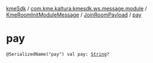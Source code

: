[kmeSdk](../../../index.md) / [com.kme.kaltura.kmesdk.ws.message.module](../../index.md) / [KmeRoomInitModuleMessage](../index.md) / [JoinRoomPayload](index.md) / [pay](./pay.md)

# pay

`@SerializedName("pay") val pay: `[`String`](https://kotlinlang.org/api/latest/jvm/stdlib/kotlin/-string/index.html)`?`